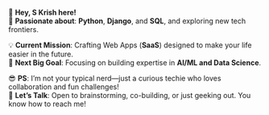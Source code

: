 👋 **Hey, S Krish here!**  
🚀 **Passionate about**: **Python**, **Django**, and **SQL**, and exploring new tech frontiers.  

💡 **Current Mission**: Crafting Web Apps (**SaaS**) designed to make your life easier in the future.  
🎯 **Next Big Goal**: Focusing on building expertise in **AI/ML and Data Science**.  

😎 **PS**: I’m not your typical nerd—just a curious techie who loves collaboration and fun challenges!  
💬 **Let’s Talk**: Open to brainstorming, co-building, or just geeking out. You know how to reach me!  


<!---
KnightCoder27/KnightCoder27 is a ✨ special ✨ repository because its `README.md` (this file) appears on your GitHub profile.
You can click the Preview link to take a look at your changes.
Old -> Archived on 27-Nov-2024
- 👋 Hi, S Krish Here and You?
- 👀 Interested in Computer Stuffs
- 😎 PS: Obviosuly, Not a Typical Nerd.
- 💞️ Happy to collaborate in Projects
- 📫 You know How to Reach me

--->
